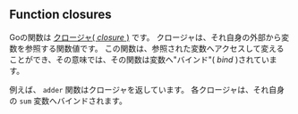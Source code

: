 ## Function closures

Goの関数は [クロージャ( *closure* )](https://ja.wikipedia.org/wiki/%E3%82%AF%E3%83%AD%E3%83%BC%E3%82%B8%E3%83%A3) です。 クロージャは、それ自身の外部から変数を参照する関数値です。 この関数は、参照された変数へアクセスして変えることができ、その意味では、その関数は変数へ"バインド"( *bind* )されています。

例えば、 `adder` 関数はクロージャを返しています。 各クロージャは、それ自身の `sum` 変数へバインドされます。